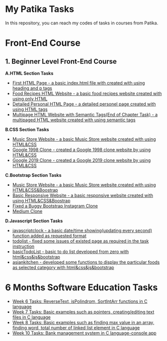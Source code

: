 
# My Patika Tasks

In this repository, you can reach my codes of tasks in courses from Patika.

# Front-End Course
## 1. Beginner Level Front-End Course
    
 **A.HTML Section Tasks**
- [First HTML Page - a basic index.html file with created with using heading and p tags](https://github.com/emregokgedik/patikaTasks/tree/main/Front-End%20Course/1.Beginner%20Level%20Front-End%20Course/1.HTML/First%20HTML%20Page) 
- [Food Recipes HTML Website - a basic food recipes website created with using only HTML](https://github.com/emregokgedik/patikaTasks/tree/main/Front-End%20Course/1.Beginner%20Level%20Front-End%20Course/1.HTML/Food%20Recipes%20HTML%20Website) 
- [Detailed Personal HTML Page - a detailed personel page created with using HTML tags](https://github.com/emregokgedik/patikaTasks/tree/main/Front-End%20Course/1.Beginner%20Level%20Front-End%20Course/1.HTML/Detailed%20Personal%20HTML%20Page) 
- [Multipage HTML Website with Semantic Tags(End of Chapter Task) - a multipaged HTML website created with using semantic tags](https://github.com/emregokgedik/patikaTasks/tree/main/Front-End%20Course/1.Beginner%20Level%20Front-End%20Course/1.HTML/Multipage%20HTML%20Website%20with%20Semantic%20Tags) 
        
 **B.CSS Section Tasks**
 
- [Music Store Website - a basic Music Store website created with using HTML&CSS](https://github.com/emregokgedik/patikaTasks/tree/main/Front-End%20Course/1.Beginner%20Level%20Front-End%20Course/2.CSS/Music%20Store%20Website) 
- [Google 1998 Clone - created a Google 1998 clone website by using HTML&CSS](https://github.com/emregokgedik/patikaTasks/tree/main/Front-End%20Course/1.Beginner%20Level%20Front-End%20Course/2.CSS/Google%201998%20Clone) 
- [Google 2019 Clone - created a Google 2019 clone website by using HTML&CSS](https://github.com/emregokgedik/patikaTasks/tree/main/Front-End%20Course/1.Beginner%20Level%20Front-End%20Course/2.CSS/Google%202019%20Clone) 

        
 **C.Bootstrap Section Tasks**

- [Music Store Website - a basic Music Store website created with using HTML&CSS&Boostrap](https://github.com/emregokgedik/patikaTasks/tree/main/Front-End%20Course/1.Beginner%20Level%20Front-End%20Course/3.BOOTSTRAP/Music%20Store%20Website)
- [Basic Responsive Website - a basic responsive website created with using HTML&CSS&Boostrap](https://github.com/emregokgedik/patikaTasks/tree/main/Front-End%20Course/1.Beginner%20Level%20Front-End%20Course/3.BOOTSTRAP/Basic%20Responsive%20Website)
- [Fixed a Buggy Bootstrap Instagram Clone](https://github.com/emregokgedik/patikaTasks/tree/main/Front-End%20Course/1.Beginner%20Level%20Front-End%20Course/3.BOOTSTRAP/Buggy%20Instagram%20Clone)
- [Medium Clone](https://github.com/emregokgedik/patikaTasks/tree/main/Front-End%20Course/1.Beginner%20Level%20Front-End%20Course/3.BOOTSTRAP/Medium%20Clone)

**D.Javascript Section Tasks**

- [javascriptclock - a basic date/time showing(updating every second) function added as requested format](https://github.com/emregokgedik/patikaTasks/tree/main/Front-End%20Course/1.Beginner%20Level%20Front-End%20Course/4.JS/javascriptclock)
- [todolist - fixed some issues of existed page as required in the task instruction ](https://github.com/emregokgedik/patikaTasks/tree/main/Front-End%20Course/1.Beginner%20Level%20Front-End%20Course/4.JS/todolist)
- [basicTodoList - basic to do list developed from zero with html&css&js&bootstrap ](https://github.com/emregokgedik/patikaTasks/tree/main/Front-End%20Course/1.Beginner%20Level%20Front-End%20Course/4.JS/aBasicTodoList)
- [asiankitchen - developed some functions to display the particular foods as selected category with html&css&js&bootstrap ](https://github.com/emregokgedik/patikaTasks/tree/main/Front-End%20Course/1.Beginner%20Level%20Front-End%20Course/4.JS/aBasicTodoList)
  
# 6 Months Software Education Tasks

- [Week 6 Tasks: ReverseText, isPolindrom, SortIntArr functions in C language](https://github.com/emregokgedik/patikaTasks/tree/main/Other%20Tasks/6_Months_Software_Education_Tasks/Week%206) 
- [Week 7 Tasks: Basic examples such as pointers, creating/editing text files in C language](https://github.com/emregokgedik/patikaTasks/tree/main/Other%20Tasks/6_Months_Software_Education_Tasks/Week%207) 
- [Week 8 Tasks: Basic examples such as finding max value in an array, finding word, total number of linked list element in C language](https://github.com/emregokgedik/patikaTasks/tree/main/Other%20Tasks/6_Months_Software_Education_Tasks/Week%208) 
- [Week 10 Tasks: Bank management system in C language-console app](https://github.com/emregokgedik/patikaTasks/tree/main/Other%20Tasks/6_Months_Software_Education_Tasks/Week%2010) 

